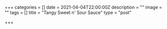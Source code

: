 +++
categories = []
date = 2021-04-04T22:00:00Z
description = ""
image = ""
tags = []
title = "Tangy Sweet n' Sour Sauce"
type = "post"

+++
